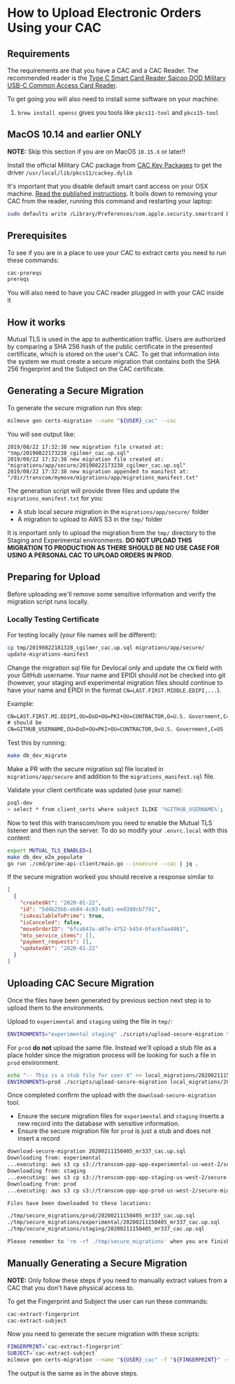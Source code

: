 # How to Upload Electronic Orders Using your CAC

## Requirements

The requirements are that you have a CAC and a CAC Reader. The recommended reader is the [Type C Smart Card Reader
Saicoo DOD Military USB-C Common Access Card Reader](https://www.amazon.com/Reader-Saicoo-Military-Compatible-Windows/dp/B071NT53M7/ref=sr_1_4).

To get going you will also need to install some software on your machine:

1. `brew install opensc` gives you tools like `pkcs11-tool` and `pkcs15-tool`

## MacOS 10.14 and earlier ONLY

**NOTE:** Skip this section if you are on MacOS `10.15.X` or later!!

Install the official Military CAC package from [CAC Key Packages](http://militarycac.org/MacVideos.htm#CACKey_packages) to get the driver `/usr/local/lib/pkcs11/cackey.dylib`

It's important that you disable default smart card access on your OSX machine. [Read the published instructions](http://militarycac.org/macuninstall.htm#Mojave_(10.14),_High_Sierra_(10.13.x),_and_Sierra_(10.12.x)_Built_in_Smart_Card_Ability). It boils down to removing your CAC from the reader, running this command and restarting your laptop:

```sh
sudo defaults write /Library/Preferences/com.apple.security.smartcard DisabledTokens -array com.apple.CryptoTokenKit.pivtoken
```

## Prerequisites

To see if you are in a place to use your CAC to extract certs you need to run these commands:

```sh
cac-prereqs
prereqs
```

You will also need to have you CAC reader plugged in with your CAC inside it

## How it works

Mutual TLS is used in the app to authentication traffic. Users are authorized by comparing a SHA 256 hash of the
public certificate in the presented certificate, which is stored on the user's CAC.
To get that information into the system we must create a secure migration that contains both the
SHA 256 fingerprint and the Subject on the CAC certificate.

## Generating a Secure Migration

To generate the secure migration run this step:

```sh
milmove gen certs-migration --name "${USER}_cac" --cac
```

You will see output like:

```text
2019/08/22 17:32:38 new migration file created at: "tmp/20190822173238_cgilmer_cac.up.sql"
2019/08/22 17:32:38 new migration file created at:  "migrations/app/secure/20190822173238_cgilmer_cac.up.sql"
2019/08/22 17:32:38 new migration appended to manifest at: "/dir/transcom/mymove/migrations/app/migrations_manifest.txt"
```

The generation script will provide three files and update the `migrations_manifest.txt` for you:

* A stub local secure migration in the `migrations/app/secure/` folder
* A migration to upload to AWS S3 in the `tmp/` folder

It is important only to upload the migration from the `tmp/` directory to the Staging and Experimental environments.
**DO NOT UPLOAD THIS MIGRATION TO PRODUCTION AS THERE SHOULD BE NO USE CASE FOR USING A PERSONAL CAC TO UPLOAD ORDERS IN PROD**.

## Preparing for Upload

Before uploading we'll remove some sensitive information and verify the migration script runs locally.

### Locally Testing Certificate

For testing locally (your file names will be different):

```sh
cp tmp/20190822181328_cgilmer_cac.up.sql migrations/app/secure/
update-migrations-manifest
```

Change the migration sql file for Devlocal only and update the `CN` field with your GitHub username. Your name and EPIDI should not be checked into git (however, your staging and experimental migration files should continue to have your name and EPIDI in the format `CN=LAST.FIRST.MIDDLE.EDIPI,...`).

Example:

```tex
CN=LAST.FIRST.MI.EDIPI,OU=DoD+OU=PKI+OU=CONTRACTOR,O=U.S. Government,C=US
# should be
CN=GITHUB_USERNAME,OU=DoD+OU=PKI+OU=CONTRACTOR,O=U.S. Government,C=US
```

Test this by running:

```bash
make db_dev_migrate
```

Make a PR with the secure migration sql file located in `migrations/app/secure` and addition to the `migrations_manifest.sql` file.

Validate your client certificate was updated (use your name):

```sh
psql-dev
> select * from client_certs where subject ILIKE '%GITHUB_USERNAME%';
```

Now to test this with transcom/nom you need to enable the Mutual TLS listener and then run the server. To do so modify your `.envrc.local` with this content:

```sh
export MUTUAL_TLS_ENABLED=1
make db_dev_e2e_populate
go run ./cmd/prime-api-client/main.go --insecure --cac | jq .
```

If the secure migration worked you should receive a response similar to

```json
[
  {
    "createdAt": "2020-01-22",
    "id": "5d4b25bb-eb04-4c03-9a81-ee0398cb7791",
    "isAvailableToPrime": true,
    "isCanceled": false,
    "moveOrderID": "6fca843a-a87e-4752-b454-0fac67aa4981",
    "mto_service_items": [],
    "payment_requests": [],
    "updatedAt": "2020-01-22"
  }
]
```



## Uploading CAC Secure Migration

Once the files have been generated by previous section next step is to upload them to the environments.

Upload to `experimental` and `staging` using the file in `tmp/`:

```bash
ENVIRONMENTS="experimental staging" ./scripts/upload-secure-migration tmp/20200211150405_mr337_cac.up.sql
```

For `prod` **do not** upload the same file. Instead we'll upload a stub file as a place holder since the migration process will be looking for such a file in `prod` environment.

```bash
echo "-- This is a stub file for user X" >> local_migrations/20200211150405_mr337_cac.up.sql
ENVIRONMENTS=prod ./scripts/upload-secure-migration local_migrations/20200211150405_mr337_cac.up.sql
```

Once completed confirm the upload with the `download-secure-migration` tool.

* Ensure the secure migration files for `experimental` and `staging` inserts a new record into the database with sensitive information.
* Ensure the secure migration file for `prod` is just a stub and does not insert a record

```bash
download-secure-migration 20200211150405_mr337_cac.up.sql
Downloading from: experimental
...executing: aws s3 cp s3://transcom-ppp-app-experimental-us-west-2/secure-migrations/20200211150405_mr337_cac.up.sql ./tmp/secure_migrations/experimental/20200211150405_mr337_cac.up.sql
Downloading from: staging
...executing: aws s3 cp s3://transcom-ppp-app-staging-us-west-2/secure-migrations/20200211150405_mr337_cac.up.sql ./tmp/secure_migrations/staging/20200211150405_mr337_cac.up.sql
Downloading from: prod
...executing: aws s3 cp s3://transcom-ppp-app-prod-us-west-2/secure-migrations/20200211150405_mr337_cac.up.sql ./tmp/secure_migrations/prod/20200211150405_mr337_cac.up.sql

Files have been downloaded to these locations:

./tmp/secure_migrations/prod/20200211150405_mr337_cac.up.sql
./tmp/secure_migrations/experimental/20200211150405_mr337_cac.up.sql
./tmp/secure_migrations/staging/20200211150405_mr337_cac.up.sql

Please remember to 'rm -rf ./tmp/secure_migrations' when you are finished working
```



## Manually Generating a Secure Migration

**NOTE:**  Only follow these steps if you need to manually extract values from a CAC that you don't have physical access to.

To get the Fingerprint and Subject the user can run these commands:

```sh
cac-extract-fingerprint
cac-extract-subject
```

Now you need to generate the secure migration with these scripts:

```sh
FINGERPRINT=`cac-extract-fingerprint`
SUBJECT=`cac-extract-subject`
milmove gen certs-migration --name "${USER}_cac" -f "${FINGERPRINT}" -s "${SUBJECT}"
```

The output is the same as in the above steps.

